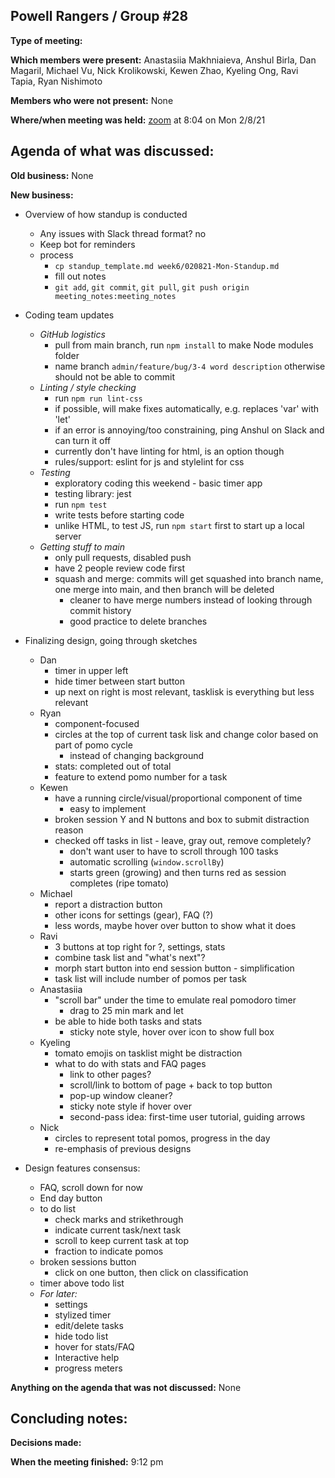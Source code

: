## Powell Rangers / Group #28

**Type of meeting:**

**Which members were present:** Anastasiia Makhniaieva, Anshul Birla, Dan Magaril, Michael Vu, Nick Krolikowski, Kewen Zhao, Kyeling Ong, Ravi Tapia, Ryan Nishimoto

**Members who were not present:** None

**Where/when meeting was held:** [zoom](https://ucsd.zoom.us/j/93696118730) at 8:04 on Mon 2/8/21


## Agenda of what was discussed:

**Old business:** None

**New business:** 
+ Overview of how standup is conducted
  + Any issues with Slack thread format? no
  + Keep bot for reminders  
  + process
    + `cp standup_template.md week6/020821-Mon-Standup.md`
    + fill out notes
    + `git add`, `git commit`, `git pull`, `git push origin meeting_notes:meeting_notes`

+ Coding team updates
  + *GitHub logistics*
    + pull from main branch, run `npm install` to make Node modules folder
    + name branch `admin/feature/bug/3-4 word description` otherwise should not be able to commit
  + *Linting / style checking*
    + run `npm run lint-css`
    + if possible, will make fixes automatically, e.g. replaces 'var' with 'let'
    + if an error is annoying/too constraining, ping Anshul on Slack and can turn it off
    + currently don't have linting for html, is an option though
    + rules/support: eslint for js and stylelint for css
  + *Testing*
    + exploratory coding this weekend - basic timer app
    + testing library: jest
    + run `npm test`
    + write tests before starting code
    + unlike HTML, to test JS, run `npm start` first to start up a local server 
  + *Getting stuff to main*
    + only pull requests, disabled push
    + have 2 people review code first
    + squash and merge: commits will get squashed into branch name, one merge into main, and then branch will be deleted
      + cleaner to have merge numbers instead of looking through commit history
      + good practice to delete branches

+ Finalizing design, going through sketches
  + Dan
    + timer in upper left
    + hide timer between start button
    + up next on right is most relevant, tasklisk is everything but less relevant
  + Ryan
    + component-focused
    + circles at the top of current task lisk and change color based on part of pomo cycle
      + instead of changing background
    + stats: completed out of total
    + feature to extend pomo number for a task
  + Kewen
    + have a running circle/visual/proportional component of time
      + easy to implement
    + broken session Y and N buttons and box to submit distraction reason
    + checked off tasks in list - leave, gray out, remove completely?
      + don't want user to have to scroll through 100 tasks
      + automatic scrolling (`window.scrollBy`)
      + starts green (growing) and then turns red as session completes (ripe tomato)
  + Michael
    + report a distraction button 
    + other icons for settings (gear), FAQ (?)
    + less words, maybe hover over button to show what it does
  + Ravi
    + 3 buttons at top right for ?, settings, stats
    + combine task list and "what's next"?
    + morph start button into end session button - simplification
    + task list will include number of pomos per task
  + Anastasiia
    + "scroll bar" under the time to emulate real pomodoro timer
      + drag to 25 min mark and let 
    + be able to hide both tasks and stats
      + sticky note style, hover over icon to show full box
  + Kyeling
    + tomato emojis on tasklist might be distraction
    + what to do with stats and FAQ pages
      + link to other pages?
      + scroll/link to bottom of page + back to top button
      + pop-up window cleaner?
      + sticky note style if hover over
      + second-pass idea: first-time user tutorial, guiding arrows
  + Nick
    + circles to represent total pomos, progress in the day
    + re-emphasis of previous designs

+ Design features consensus:
  + FAQ, scroll down for now
  + End day button
  + to do list
    + check marks and strikethrough
    + indicate current task/next task
    + scroll to keep current task at top
    + fraction to indicate pomos
  + broken sessions button
    + click on one button, then click on classification
  + timer above todo list
  + *For later:*
    + settings
    + stylized timer
    + edit/delete tasks
    + hide todo list
    + hover for stats/FAQ
    + Interactive help
    + progress meters
    
**Anything on the agenda that was not discussed:**  None


## Concluding notes:

**Decisions made:** 

**When the meeting finished:** 9:12 pm
